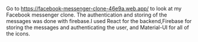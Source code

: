Go to https://facebook-messenger-clone-46e9a.web.app/ to look at my Facebook messenger clone. The authentication and storing of the messages was done with firebase.I used React for the backend,Firebase for storing the messages and authenticating the user, and Material-UI for all of the icons.

